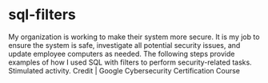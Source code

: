 # sql-filters
My organization is working to make their system more secure. It is my job to ensure the system
is safe,  investigate all potential security issues, and update employee computers as needed.
The following steps provide examples of how I used SQL with filters to perform
security-related tasks. Stimulated activity. Credit | Google Cybersecurity Certification Course
